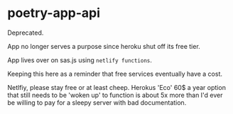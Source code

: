 # poetry-app-api
Deprecated.

App no longer serves a purpose since heroku shut off its free tier.

App lives over on sas.js using ```netlify functions```.

Keeping this here as a reminder that free services eventually have a cost.

Netlfiy, please stay free or at least cheep. Herokus 'Eco' 60$ a year option that still needs to be 'woken up' to function is about
5x more than I'd ever be willing to pay for a sleepy server with bad documentation.
